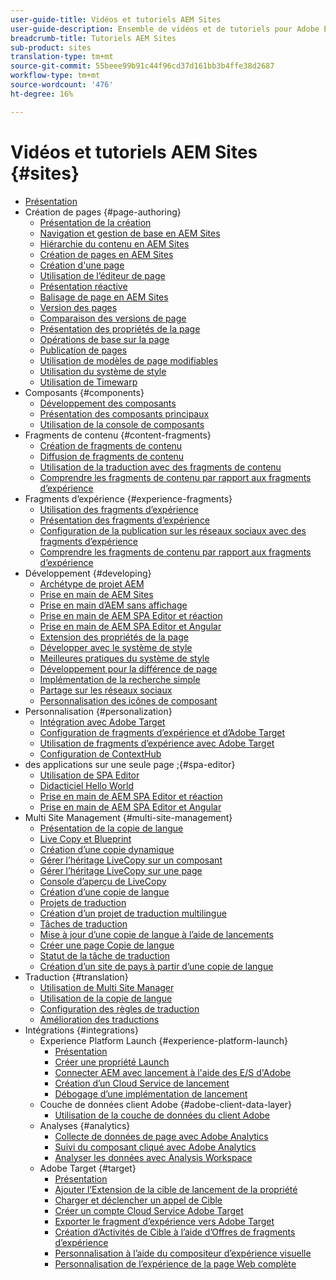 ```yaml
---
user-guide-title: Vidéos et tutoriels AEM Sites
user-guide-description: Ensemble de vidéos et de tutoriels pour Adobe Experience Manager Sites.
breadcrumb-title: Tutoriels AEM Sites
sub-product: sites
translation-type: tm+mt
source-git-commit: 55beee99b91c44f96cd37d161bb3b4ffe38d2687
workflow-type: tm+mt
source-wordcount: '476'
ht-degree: 16%

---
```



# Vidéos et tutoriels AEM Sites {#sites}

+ [Présentation](overview.md)
+ Création de pages {#page-authoring}
   + [Présentation de la création](page-authoring/aem-sites-authoring-overview.md)
   + [Navigation et gestion de base en AEM Sites](page-authoring/basic-handling-sites-feature-video-use.md)
   + [Hiérarchie du contenu en AEM Sites](page-authoring/content-hierarchy-feature-video-use.md)
   + [Création de pages en AEM Sites](page-authoring/page-authoring-overview-feature-video-use.md)
   + [Création d&#39;une page](page-authoring/creating-page-feature-video-use.md)
   + [Utilisation de l’éditeur de page](page-authoring/page-editor-feature-video-use.md)
   + [Présentation réactive](page-authoring/responsive-layout-feature-video-understand.md)
   + [Balisage de page en AEM Sites](page-authoring/page-tagging-feature-video-use.md)
   + [Version des pages](page-authoring/page-versioning-feature-video-use.md)
   + [Comparaison des versions de page](page-authoring/page-diff-feature-video-use.md)
   + [Présentation des propriétés de la page](page-authoring/page-properties-feature-video-understand.md)
   + [Opérations de base sur la page](page-authoring/page-operations-feature-video-use.md)
   + [Publication de pages](page-authoring/publication-management-feature-video-use.md)
   + [Utilisation de modèles de page modifiables](page-authoring/template-editor-feature-video-use.md)
   + [Utilisation du système de style](page-authoring/style-system-feature-video-use.md)
   + [Utilisation de Timewarp](page-authoring/timewarp-feature-video-use.md)
+ Composants {#components}
   + [Développement des composants](components/component-development.md)
   + [Présentation des composants principaux](components/core-components-feature-video-understand.md)
   + [Utilisation de la console de composants](components/components-console-feature-video-use.md)
+ Fragments de contenu {#content-fragments}
   + [Création de fragments de contenu](content-fragments/content-fragments-feature-video-use.md)
   + [Diffusion de fragments de contenu](content-fragments/content-fragments-delivery-feature-video-use.md)
   + [Utilisation de la traduction avec des fragments de contenu](content-fragments/content-fragments-translation-feature-video-use.md)
   + [Comprendre les fragments de contenu par rapport aux fragments d’expérience](content-fragments/understand-content-fragments-and-experience-fragments.md)
+ Fragments d’expérience {#experience-fragments}
   + [Utilisation des fragments d’expérience](experience-fragments/experience-fragments-feature-video-use.md)
   + [Présentation des fragments d’expérience](experience-fragments/experience-fragments-feature-video-understand.md)
   + [Configuration de la publication sur les réseaux sociaux avec des fragments d’expérience](experience-fragments/experience-fragments-social-technical-video-setup.md)
   + [Comprendre les fragments de contenu par rapport aux fragments d’expérience](https://docs.adobe.com/content/help/en/experience-manager-learn/sites/content-fragments/understand-content-fragments-and-experience-fragments.html)
+ Développement {#developing}
   + [Archétype de projet AEM](developing/aem-project-archetype.md)
   + [Prise en main de AEM Sites](https://docs.adobe.com/content/help/en/experience-manager-learn/getting-started-wknd-tutorial-develop/overview.html)
   + [Prise en main d’AEM sans affichage](https://docs.adobe.com/content/help/en/experience-manager-learn/getting-started-with-aem-headless/overview.html)
   + [Prise en main de AEM SPA Editor et réaction](https://docs.adobe.com/content/help/en/experience-manager-learn/spa-react-tutorial/overview.html)
   + [Prise en main de AEM SPA Editor et Angular](https://docs.adobe.com/content/help/en/experience-manager-learn/spa-angular-tutorial/overview.html)
   + [Extension des propriétés de la page](developing/page-properties-technical-video-develop.md)
   + [Développer avec le système de style](developing/style-system-technical-video-understand.md)
   + [Meilleures pratiques du système de style](developing/style-organization-style-system-understand-article.md)
   + [Développement pour la différence de page](developing/page-diff-technical-video-develop.md)
   + [Implémentation de la recherche simple](developing/search-tutorial-develop.md)
   + [Partage sur les réseaux sociaux](developing/social-media-sharing-technical-video-use.md)
   + [Personnalisation des icônes de composant](developing/component-icons-technical-video-develop.md)
+ Personnalisation   {#personalization}
   + [Intégration avec Adobe Target](https://helpx.adobe.com/marketing-cloud/how-to/aem-target.html)
   + [Configuration de fragments d’expérience et d’Adobe Target](personalization/experience-fragment-target-technical-video-setup.md)
   + [Utilisation de fragments d’expérience avec Adobe Target](personalization/experience-fragment-target-offer-feature-video-use.md)
   + [Configuration de ContextHub](personalization/context-hub-technical-video-setup.md)
+ des applications sur une seule page ;{#spa-editor}
   + [Utilisation de SPA Editor](spa-editor/spa-editor-framework-feature-video-use.md)
   + [Didacticiel Hello World](spa-editor/spa-editor-helloworld-tutorial-use.md)
   + [Prise en main de AEM SPA Editor et réaction](https://docs.adobe.com/content/help/en/experience-manager-learn/spa-react-tutorial/overview.html)
   + [Prise en main de AEM SPA Editor et Angular](https://docs.adobe.com/content/help/en/experience-manager-learn/spa-angular-tutorial/overview.html)
+ Multi Site Management {#multi-site-management}
   + [Présentation de la copie de langue](./multi-site-management/language-copy-overview.md)
   + [Live Copy et Blueprint](./multi-site-management/live-copy-and-blueprint.md)
   + [Création d’une copie dynamique](./multi-site-management/create-live-copy.md)
   + [Gérer l’héritage LiveCopy sur un composant](./multi-site-management/manage-component-inheritance-live-copy.md)
   + [Gérer l’héritage LiveCopy sur une page](./multi-site-management/manage-page-inheritance-live-copy.md)
   + [Console d’aperçu de LiveCopy](./multi-site-management/live-copy-overview-console.md)
   + [Création d’une copie de langue](./multi-site-management/create-language-copy.md)
   + [Projets de traduction](./multi-site-management/manage-translation-projects.md)
   + [Création d’un projet de traduction multilingue](./multi-site-management/create-multinational-translational-project.md)
   + [Tâches de traduction](./multi-site-management/create-translation-job.md)
   + [Mise à jour d’une copie de langue à l’aide de lancements](./multi-site-management/updating-language-copy.md)
   + [Créer une page Copie de langue](./multi-site-management/create-new-page-language-copy.md)
   + [Statut de la tâche de traduction](./multi-site-management/translation-job-status.md)
   + [Création d’un site de pays à partir d’une copie de langue](./multi-site-management/create-new-site.md)
+ Traduction {#translation}
   + [Utilisation de Multi Site Manager](translation/multi-site-manager-feature-video-use.md)
   + [Utilisation de la copie de langue](translation/language-copy-feature-video-use.md)
   + [Configuration des règles de traduction](translation/translation-rules-editor-technical-video-setup.md)
   + [Amélioration des traductions](translation/translation-enhancements-feature-video-use.md)
+ Intégrations {#integrations}
   + Experience Platform Launch {#experience-platform-launch}
      + [Présentation](integrations/experience-platform-launch/overview.md)
      + [Créer une propriété Launch](integrations/experience-platform-launch/create-launch-property.md)
      + [Connecter AEM avec lancement à l&#39;aide des E/S d&#39;Adobe](integrations/experience-platform-launch/connect-aem-launch-adobe-io.md)
      + [Création d’un Cloud Service de lancement](integrations/experience-platform-launch/create-launch-cloud-service.md)
      + [Débogage d’une implémentation de lancement](integrations/experience-platform-launch/debug-launch-implementation.md)
   + Couche de données client Adobe {#adobe-client-data-layer}
      + [Utilisation de la couche de données du client Adobe](integrations/adobe-client-data-layer/data-layer-overview.md)
   + Analyses {#analytics}
      + [Collecte de données de page avec Adobe Analytics](integrations/analytics/collect-data-analytics.md)
      + [Suivi du composant cliqué avec Adobe Analytics](integrations/analytics/track-clicked-component.md)
      + [Analyser les données avec Analysis Workspace](integrations/analytics/create-analytics-workspace.md)
   + Adobe Target {#target}
      + [Présentation](integrations/adobe-target/overview.md)
      + [Ajouter l’Extension de la cible de lancement de la propriété](integrations/adobe-target/add-target-launch-extension.md)
      + [Charger et déclencher un appel de Cible](integrations/adobe-target/load-and-fire-target.md)
      + [Créer un compte Cloud Service Adobe Target](integrations/adobe-target/setup-aem-target-cloud-service.md)
      + [Exporter le fragment d’expérience vers Adobe Target](integrations/adobe-target/export-experience-fragment-target.md)
      + [Création d’Activités de Cible à l’aide d’Offres de fragments d’expérience](integrations/adobe-target/create-target-activity.md)
      + [Personnalisation à l’aide du compositeur d’expérience visuelle](integrations/adobe-target/personalization-using-vec.md)
      + [Personnalisation de l’expérience de la page Web complète](integrations/adobe-target/personalization-web-page.md)
